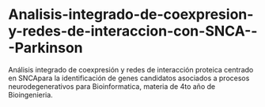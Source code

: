 # Analisis-integrado-de-coexpresion-y-redes-de-interaccion-con-SNCA---Parkinson
Análisis integrado de coexpresión y redes de interacción proteica centrado en SNCApara la identificación de genes candidatos asociados a procesos neurodegenerativos para Bioinformatica, materia de 4to año de Bioingenieria. 
